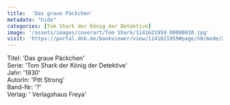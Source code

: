 ```yaml
---
title:  'Das graue Päckchen'
metadate: "hide"
categories: [Tom Shark der König der Detektive]
image: '/assets/images/coverart/Tom Shark/1141621959_00000010.jpg'
visit: 'https://portal.dnb.de/bookviewer/view/1141621959#page/n0/mode/2up'
---
```

Titel: 'Das graue Päckchen' <br>
Serie: 'Tom Shark der König der Detektive' <br>
Jahr: '1930' <br>
AutorIn: 'Pitt Strong' <br>
Band-Nr: '?' <br>
Verlag: ' Verlagshaus Freya'